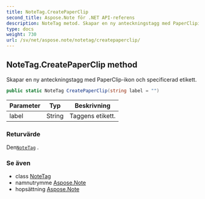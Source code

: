 ```yaml
---
title: NoteTag.CreatePaperClip
second_title: Aspose.Note för .NET API-referens
description: NoteTag metod. Skapar en ny anteckningstagg med PaperClipikon och specificerad etikett.
type: docs
weight: 730
url: /sv/net/aspose.note/notetag/createpaperclip/
---
```

## NoteTag.CreatePaperClip method

Skapar en ny anteckningstagg med PaperClip-ikon och specificerad etikett.

```csharp
public static NoteTag CreatePaperClip(string label = "")
```

| Parameter | Typ | Beskrivning |
| --- | --- | --- |
| label | String | Taggens etikett. |

### Returvärde

Den[`NoteTag`](../) .

### Se även

* class [NoteTag](../)
* namnutrymme [Aspose.Note](../../notetag/)
* hopsättning [Aspose.Note](../../../)


